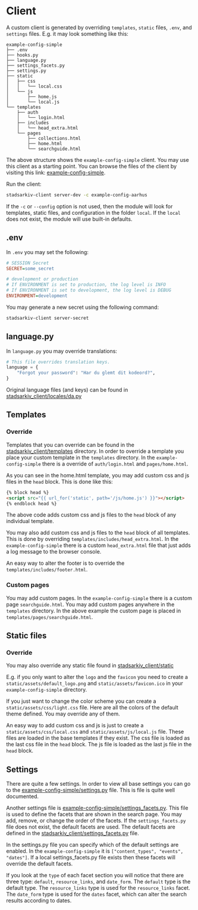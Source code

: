 # Client

A custom client is generated by overriding `templates`, `static` files, `.env`, and `settings` files. E.g. it may look something like this:

    example-config-simple
    ├── .env
    ├── hooks.py
    ├── language.py
    ├── settings_facets.py
    ├── settings.py
    ├── static
    │   ├── css
    │   │   └── local.css
    │   └── js
    │       ├── home.js
    │       └── local.js
    └── templates
        ├── auth
        │   └── login.html
        ├── includes
        │   └── head_extra.html
        └── pages
            ├── collections.html
            ├── home.html
            └── searchguide.html

The above structure shows the `example-config-simple` client. You may use this client as a starting point. You can browse the files of the client by visiting this link: [example-config-simple](https://github.com/aarhusstadsarkiv/stadsarkiv-client/tree/main/example-config-simple).

Run the client:

```bash
stadsarkiv-client server-dev -c example-config-aarhus
```

If the `-c` or `--config` option is not used, then the module will look for templates, static files, and configuration in the folder `local`. If the `local` does not exist, the module will use built-in defaults.

## .env

In `.env` you may set the following:

```ini
# SESSION Secret
SECRET=some_secret

# development or production
# If ENVIRONMENT is set to production, the log level is INFO
# If ENVIRONMENT is set to development, the log level is DEBUG
ENVIRONMENT=development
```

You may generate a new secret using the following command:

```bash
stadsarkiv-client server-secret
```

## language.py

In `language.py` you may override translations:

```python
# This file overrides translation keys.
language = {
    "Forgot your password": "Har du glemt dit kodeord?",
}
```

Original language files (and keys) can be found in [stadsarkiv_client/locales/da.py](/stadsarkiv_client/locales/da.py)

## Templates

### Override

Templates that you can override can be found in the [stadsarkiv_client/templates](/stadsarkiv_client/templates) directory. In order to override a template you place your custom template in the `templates` directory. In the `example-config-simple` there is a override of `auth/login.html` and `pages/home.html`.

As you can see in the home.html template, you may add custom css and js files in the `head` block. This is done like this:

```html
{% block head %}
<script src="{{ url_for('static', path='/js/home.js') }}"></script>
{% endblock head %}
```

The above code adds custom css and js files to the `head` block of any individual template.

You may also add custom css and js files to the `head` block of all templates. This is done by overriding `templates/includes/head_extra.html`. In the `example-config-simple` there is a custom `head_extra.html` file that just adds a log message to the browser console.

An easy way to alter the footer is to override the `templates/includes/footer.html`.

### Custom pages

You may add custom pages. In the `example-config-simple` there is a custom page `searchguide.html`. You may add custom pages anywhere in the `templates` directory. In the above example the custom page is placed in `templates/pages/searchguide.html`.

## Static files

### Override

You may also override any static file found in [stadsarkiv_client/static](/stadsarkiv_client/static)

E.g. if you only want to alter the `logo` and the `favicon` you need to create a `static/assets/default_logo.png` and `static/assets/favicon.ico` in your `example-config-simple` directory.

If you just want to change the color scheme you can create a `static/assets/css/light.css` file. Here are all the colors of the default theme defined. You may override any of them.

An easy way to add custom css and js is just to create a `static/assets/css/local.css` and `static/assets/js/local.js` file. These files are loaded in the base templates if they exist. The css file is loaded as the last css file in the `head` block. The js file is loaded as the last js file in the `head` block.

## Settings

There are quite a few settings. In order to view all base settings you can go to the [example-config-simple/settings.py](/example-config-simple/settings.py) file. This is file is quite well documented.

Another settings file is [example-config-simple/settings_facets.py](/example-config-simple/settings_facets.py). This file is used to define the facets that are shown in the search page. You may add, remove, or change the order of the facets. If the `settings_facets.py` file does not exist, the default facets are used. The default facets are defined in the [stadsarkiv_client/settings_facets.py](/stadsarkiv_client/settings_facets.py) file.

In the settings.py file you can specify which of the default settings are enabled. In the `example-config-simple` it is `["content_types", "events", "dates"]`. If a local settings_facets.py file exists then these facets will override the default facets.

If you look at the `type` of each facet section you will notice that there are three type: `default`, `resource_links`, and `date_form`. The `default` type is the default type. The `resource_links` type is used for the `resource_links` facet. The `date_form` type is used for the `dates` facet, which can alter the search results according to dates.

```python


